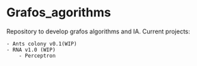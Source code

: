 # Grafos_agorithms
Repository to develop grafos algorithms and IA. Current projects:

    - Ants colony v0.1(WIP)
    - RNA v1.0 (WIP)
        - Perceptron
